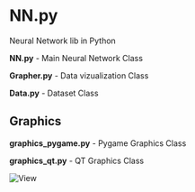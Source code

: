 # NN.py
Neural Network lib in Python

**NN.py**         - Main Neural Network Class

**Grapher.py**    - Data vizualization Class

**Data.py**       - Dataset Class

## Graphics
**graphics_pygame.py**   - Pygame Graphics Class

**graphics_qt.py**       - QT Graphics Class

![View](view.gif)
